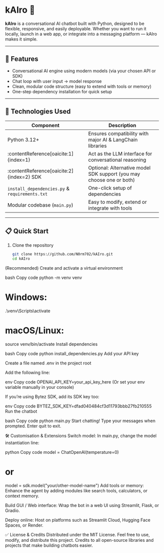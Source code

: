 # kAIro 🤖

**kAIro** is a conversational AI chatbot built with Python, designed to be flexible, responsive, and easily deployable. Whether you want to run it locally, launch in a web app, or integrate into a messaging platform — kAIro makes it simple.

---

## 🚀 Features

- Conversational AI engine using modern models (via your chosen API or SDK)  
- Chat loop with user input → model response  
- Clean, modular code structure (easy to extend with tools or memory)  
- One-step dependency installation for quick setup  

---

## 🧩 Technologies Used

| Component | Description |
|-----------|-------------|
| Python 3.12+ | Ensures compatibility with major AI & LangChain libraries |
| :contentReference[oaicite:1]{index=1} | Act as the LLM interface for conversational reasoning |
| :contentReference[oaicite:2]{index=2} SDK | Optional: Alternative model SDK support (you may choose one or both) |
| `install_dependencies.py` & `requirements.txt` | One-click setup of dependencies |
| Modular codebase (`main.py`) | Easy to modify, extend or integrate with tools |

---

## 📋 Quick Start

1. Clone the repository  
   ```bash
   git clone https://github.com/N0rm702/kAIro.git
   cd kAIro
(Recommended) Create and activate a virtual environment

bash
Copy code
python -m venv venv
# Windows:
.\venv\Scripts\activate
# macOS/Linux:
source venv/bin/activate
Install dependencies

bash
Copy code
python install_dependencies.py
Add your API key

Create a file named .env in the project root

Add the following line:

env
Copy code
OPENAI_API_KEY=your_api_key_here
(Or set your env variable manually in your console)

If you’re using Bytez SDK, add its SDK key too:

env
Copy code
BYTEZ_SDK_KEY=dfad040484cf3d11793bbb27fb210555
Run the chatbot

bash
Copy code
python main.py
Start chatting! Type your messages when prompted. Enter quit to exit.

🛠️ Customisation & Extensions
Switch model: In main.py, change the model instantiation line:

python
Copy code
model = ChatOpenAI(temperature=0)  
# or  
model = sdk.model("your/other-model-name")
Add tools or memory: Enhance the agent by adding modules like search tools, calculators, or context memory.

Build GUI / Web interface: Wrap the bot in a web UI using Streamlit, Flask, or Gradio.

Deploy online: Host on platforms such as Streamlit Cloud, Hugging Face Spaces, or Render.

✅ License & Credits
Distributed under the MIT License. Feel free to use, modify, and distribute this project.
Credits to all open-source libraries and projects that make building chatbots easier.
